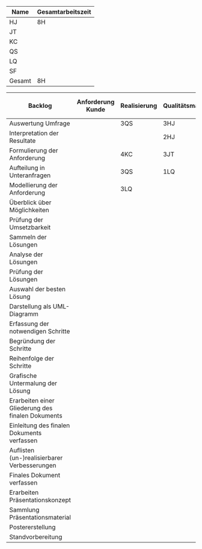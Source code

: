 Name | Gesamtarbeitszeit|
-----|------------------|
HJ | 8H|
JT||
KC||
QS||
LQ||
SF||
Gesamt|8H|

 Backlog | Anforderung Kunde | Realisierung | Qualitätsmanagement | Abnahme durch Kunden |
----|--------------|------------|-----------|----------|
Auswertung Umfrage |   | 3QS  | 3HJ| 
Interpretation der Resultate |   |  | 2HJ |  |
Formulierung der Anforderung||4KC|3JT||
Aufteilung in Unteranfragen|| 3QS |1LQ||
Modellierung der Anforderung  | |3LQ | | | 
Überblick über Möglichkeiten | | | | |
Prüfung der Umsetzbarkeit | | | | |
Sammeln der Lösungen | | | | |
Analyse der Lösungen | | | | |
Prüfung der Lösungen | | | | |
Auswahl der besten Lösung | | | | |
Darstellung als UML-Diagramm | | | | |
Erfassung der notwendigen Schritte | | | | |
Begründung der Schritte | | | | |
Reihenfolge der Schritte | | | | |
Grafische Untermalung der Lösung | | | | |
Erarbeiten einer Gliederung des finalen Dokuments | | | | |
Einleitung des finalen Dokuments verfassen | | | | |
Auflisten (un-)realisierbarer Verbesserungen | | | | |
Finales Dokument verfassen | | | | |
Erarbeiten Präsentationskonzept | | | | |
Sammlung Präsentationsmaterial | | | | |
Postererstellung | | | | |
Standvorbereitung | | | | |
